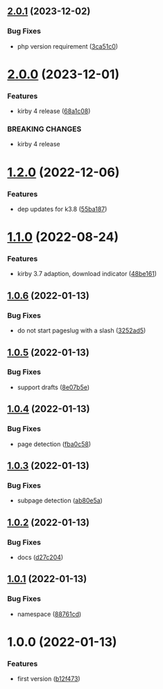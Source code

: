 ## [2.0.1](https://github.com/mauricerenck/pexels-image-field/compare/v2.0.0...v2.0.1) (2023-12-02)


### Bug Fixes

* php version requirement ([3ca51c0](https://github.com/mauricerenck/pexels-image-field/commit/3ca51c0a8497999e9914ffec7579a87f03971581))

# [2.0.0](https://github.com/mauricerenck/pexels-image-field/compare/v1.2.0...v2.0.0) (2023-12-01)


### Features

* kirby 4 release ([68a1c08](https://github.com/mauricerenck/pexels-image-field/commit/68a1c08233e0f12d42dc05425cad0de2d91d6d1b))


### BREAKING CHANGES

* kirby 4 release

# [1.2.0](https://github.com/mauricerenck/pexels-image-field/compare/v1.1.0...v1.2.0) (2022-12-06)


### Features

* dep updates for k3.8 ([55ba187](https://github.com/mauricerenck/pexels-image-field/commit/55ba187350b818f67b2e8933d28d28b4512efe2f))

# [1.1.0](https://github.com/mauricerenck/pexels-image-field/compare/v1.0.6...v1.1.0) (2022-08-24)


### Features

* kirby 3.7 adaption, download indicator ([48be161](https://github.com/mauricerenck/pexels-image-field/commit/48be161e65d6c57475c4a1cde1d13a108e889009))

## [1.0.6](https://github.com/mauricerenck/pexels-image-field/compare/v1.0.5...v1.0.6) (2022-01-13)


### Bug Fixes

* do not start pageslug with a slash ([3252ad5](https://github.com/mauricerenck/pexels-image-field/commit/3252ad5648e5804f07b09f2b990cf57304cf53ef))

## [1.0.5](https://github.com/mauricerenck/pexels-image-field/compare/v1.0.4...v1.0.5) (2022-01-13)


### Bug Fixes

* support drafts ([8e07b5e](https://github.com/mauricerenck/pexels-image-field/commit/8e07b5ec9c3788ab13e31c34323c19d6de1b2368))

## [1.0.4](https://github.com/mauricerenck/pexels-image-field/compare/v1.0.3...v1.0.4) (2022-01-13)


### Bug Fixes

* page detection ([fba0c58](https://github.com/mauricerenck/pexels-image-field/commit/fba0c581a2c63b1e9b815e5a33e09e9b7e1ec45c))

## [1.0.3](https://github.com/mauricerenck/pexels-image-field/compare/v1.0.2...v1.0.3) (2022-01-13)


### Bug Fixes

* subpage detection ([ab80e5a](https://github.com/mauricerenck/pexels-image-field/commit/ab80e5aec7d1f652a70d5585201e3e8839fb94e6))

## [1.0.2](https://github.com/mauricerenck/pexels-image-field/compare/v1.0.1...v1.0.2) (2022-01-13)


### Bug Fixes

* docs ([d27c204](https://github.com/mauricerenck/pexels-image-field/commit/d27c204d3e730da754c7904c9183ec938fce42b1))

## [1.0.1](https://github.com/mauricerenck/pexels-image-field/compare/v1.0.0...v1.0.1) (2022-01-13)


### Bug Fixes

* namespace ([88761cd](https://github.com/mauricerenck/pexels-image-field/commit/88761cd212ca0b5ed802b5b9cbe899bd8857f82f))

# 1.0.0 (2022-01-13)


### Features

* first version ([b12f473](https://github.com/mauricerenck/pexels-image-field/commit/b12f4730581051fffba8dced2d85fc3898dfa6ea))
